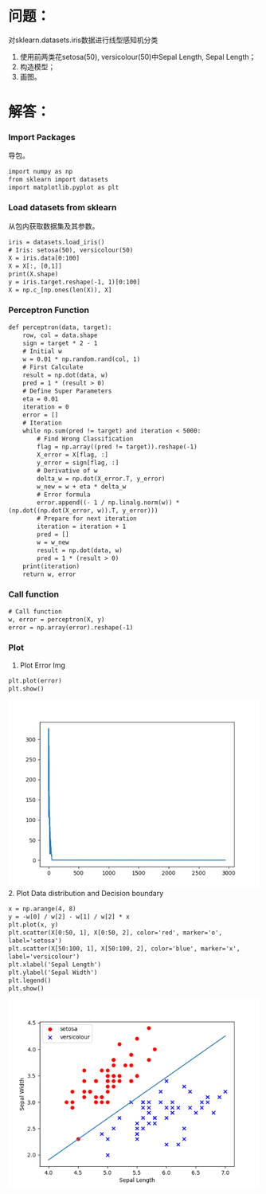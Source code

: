 # 问题：
对sklearn.datasets.iris数据进行线型感知机分类
1. 使用前两类花setosa(50), versicolour(50)中Sepal Length, Sepal Length；
2. 构造模型；
3. 画图。
# 解答：
### Import Packages
导包。
```
import numpy as np
from sklearn import datasets
import matplotlib.pyplot as plt
```
### Load datasets from sklearn
从包内获取数据集及其参数。
```
iris = datasets.load_iris()
# Iris: setosa(50), versicolour(50)
X = iris.data[0:100]
X = X[:, [0,1]]
print(X.shape)
y = iris.target.reshape(-1, 1)[0:100]
X = np.c_[np.ones(len(X)), X]
```
### Perceptron Function
```
def perceptron(data, target):
    row, col = data.shape
    sign = target * 2 - 1
    # Initial w
    w = 0.01 * np.random.rand(col, 1)
    # First Calculate
    result = np.dot(data, w)
    pred = 1 * (result > 0)
    # Define Super Parameters
    eta = 0.01
    iteration = 0
    error = []
    # Iteration
    while np.sum(pred != target) and iteration < 5000:
        # Find Wrong Classification
        flag = np.array((pred != target)).reshape(-1)
        X_error = X[flag, :]
        y_error = sign[flag, :]
        # Derivative of w
        delta_w = np.dot(X_error.T, y_error)
        w_new = w + eta * delta_w
        # Error formula
        error.append((- 1 / np.linalg.norm(w)) * (np.dot((np.dot(X_error, w)).T, y_error)))
        # Prepare for next iteration
        iteration = iteration + 1
        pred = []
        w = w_new
        result = np.dot(data, w)
        pred = 1 * (result > 0)
    print(iteration)
    return w, error
```
### Call function
```
# Call function
w, error = perceptron(X, y)
error = np.array(error).reshape(-1)
```
### Plot
1. Plot Error Img
```
plt.plot(error)
plt.show()
```
![image](https://github.com/rongyuanmu/PRSL-Spring-2022/blob/main/Week3%20Perceptron/Ouput/Error%20Img.png)
<br>
2. Plot Data distribution and Decision boundary
```
x = np.arange(4, 8)
y = -w[0] / w[2] - w[1] / w[2] * x
plt.plot(x, y)
plt.scatter(X[0:50, 1], X[0:50, 2], color='red', marker='o', label='setosa')
plt.scatter(X[50:100, 1], X[50:100, 2], color='blue', marker='x', label='versicolour')
plt.xlabel('Sepal Length')
plt.ylabel('Sepal Width')
plt.legend()
plt.show()
```
![image](https://github.com/rongyuanmu/PRSL-Spring-2022/blob/main/Week3%20Perceptron/Ouput/Decision%20Boundary.png)
